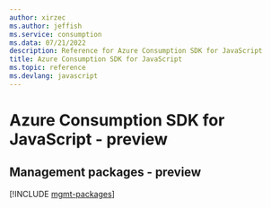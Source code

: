 ```yaml
---
author: xirzec
ms.author: jeffish
ms.service: consumption
ms.data: 07/21/2022
description: Reference for Azure Consumption SDK for JavaScript
title: Azure Consumption SDK for JavaScript
ms.topic: reference
ms.devlang: javascript
---
```

# Azure Consumption SDK for JavaScript - preview

## Management packages - preview
[!INCLUDE [mgmt-packages](consumption-mgmt-index.md)]